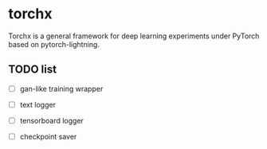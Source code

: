 # torchx

Torchx is a general framework for deep learning experiments under PyTorch based on pytorch-lightning. 

## TODO list

- [ ] gan-like training wrapper
- [ ] text logger
- [ ] tensorboard logger
- [ ] checkpoint saver


